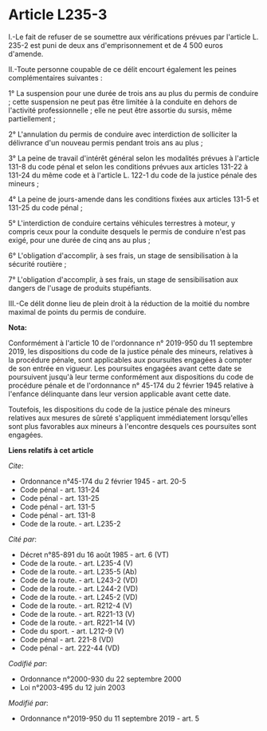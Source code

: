 # Article L235-3

I.-Le fait de refuser de se soumettre aux vérifications prévues par l'article L. 235-2 est puni de deux ans d'emprisonnement
et de 4 500 euros d'amende.

II.-Toute personne coupable de ce délit encourt également les peines complémentaires suivantes :

1° La suspension pour une durée de trois ans au plus du permis de conduire ; cette suspension ne peut pas être limitée à la
conduite en dehors de l'activité professionnelle ; elle ne peut être assortie du sursis, même partiellement ;

2° L'annulation du permis de conduire avec interdiction de solliciter la délivrance d'un nouveau permis pendant trois ans au
plus ;

3° La peine de travail d'intérêt général selon les modalités prévues à l'article 131-8 du code pénal et selon les conditions
prévues aux articles 131-22 à 131-24 du même code et  à l'article L. 122-1 du code de la justice pénale des mineurs ;

4° La peine de jours-amende dans les conditions fixées aux articles 131-5 et 131-25 du code pénal ;

5° L'interdiction de conduire certains véhicules terrestres à moteur, y compris ceux pour la conduite desquels le permis de
conduire n'est pas exigé, pour une durée de cinq ans au plus ;

6° L'obligation d'accomplir, à ses frais, un stage de sensibilisation à la sécurité routière ;

7° L'obligation d'accomplir, à ses frais, un stage de sensibilisation aux dangers de l'usage de produits stupéfiants.

III.-Ce délit donne lieu de plein droit à la réduction de la moitié du nombre maximal de points du permis de conduire.

**Nota:**

Conformément à l'article 10 de l'ordonnance n° 2019-950 du 11 septembre 2019, les dispositions du code de la justice pénale
des mineurs, relatives à la procédure pénale, sont applicables aux poursuites engagées à compter de son entrée en vigueur.
Les poursuites engagées avant cette date se poursuivent jusqu'à leur terme conformément aux dispositions du code de procédure
pénale et de l'ordonnance n° 45-174 du 2 février 1945 relative à l'enfance délinquante dans leur version applicable avant
cette date.

Toutefois, les dispositions du code de la justice pénale des mineurs relatives aux mesures de sûreté s'appliquent
immédiatement lorsqu'elles sont plus favorables aux mineurs à l'encontre desquels ces poursuites sont engagées.

**Liens relatifs à cet article**

_Cite_:

  - Ordonnance n°45-174 du 2 février 1945 - art. 20-5
  - Code pénal - art. 131-24
  - Code pénal - art. 131-25
  - Code pénal - art. 131-5
  - Code pénal - art. 131-8
  - Code de la route. - art. L235-2

_Cité par_:

  - Décret n°85-891 du 16 août 1985 - art. 6 (VT)
  - Code de la route. - art. L235-4 (V)
  - Code de la route. - art. L235-5 (Ab)
  - Code de la route. - art. L243-2 (VD)
  - Code de la route. - art. L244-2 (VD)
  - Code de la route. - art. L245-2 (VD)
  - Code de la route. - art. R212-4 (V)
  - Code de la route. - art. R221-13 (V)
  - Code de la route. - art. R221-14 (V)
  - Code du sport. - art. L212-9 (V)
  - Code pénal - art. 221-8 (VD)
  - Code pénal - art. 222-44 (VD)

_Codifié par_:

  - Ordonnance n°2000-930 du 22 septembre 2000
  - Loi n°2003-495 du 12 juin 2003

_Modifié par_:

  - Ordonnance n°2019-950 du 11 septembre 2019 - art. 5
